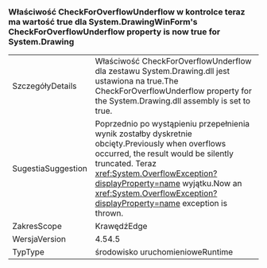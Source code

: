 ### <a name="winforms-checkforoverflowunderflow-property-is-now-true-for-systemdrawing"></a><span data-ttu-id="3ca84-101">Właściwość CheckForOverflowUnderflow w kontrolce teraz ma wartość true dla System.Drawing</span><span class="sxs-lookup"><span data-stu-id="3ca84-101">WinForm's CheckForOverflowUnderflow property is now true for System.Drawing</span></span>

|   |   |
|---|---|
|<span data-ttu-id="3ca84-102">Szczegóły</span><span class="sxs-lookup"><span data-stu-id="3ca84-102">Details</span></span>|<span data-ttu-id="3ca84-103">Właściwość CheckForOverflowUnderflow dla zestawu System.Drawing.dll jest ustawiona na true.</span><span class="sxs-lookup"><span data-stu-id="3ca84-103">The CheckForOverflowUnderflow property for the System.Drawing.dll assembly is set to true.</span></span>|
|<span data-ttu-id="3ca84-104">Sugestia</span><span class="sxs-lookup"><span data-stu-id="3ca84-104">Suggestion</span></span>|<span data-ttu-id="3ca84-105">Poprzednio po wystąpieniu przepełnienia wynik zostałby dyskretnie obcięty.</span><span class="sxs-lookup"><span data-stu-id="3ca84-105">Previously when overflows occurred, the result would be silently truncated.</span></span> <span data-ttu-id="3ca84-106">Teraz <xref:System.OverflowException?displayProperty=name> wyjątku.</span><span class="sxs-lookup"><span data-stu-id="3ca84-106">Now an <xref:System.OverflowException?displayProperty=name> exception is thrown.</span></span>|
|<span data-ttu-id="3ca84-107">Zakres</span><span class="sxs-lookup"><span data-stu-id="3ca84-107">Scope</span></span>|<span data-ttu-id="3ca84-108">Krawędź</span><span class="sxs-lookup"><span data-stu-id="3ca84-108">Edge</span></span>|
|<span data-ttu-id="3ca84-109">Wersja</span><span class="sxs-lookup"><span data-stu-id="3ca84-109">Version</span></span>|<span data-ttu-id="3ca84-110">4.5</span><span class="sxs-lookup"><span data-stu-id="3ca84-110">4.5</span></span>|
|<span data-ttu-id="3ca84-111">Typ</span><span class="sxs-lookup"><span data-stu-id="3ca84-111">Type</span></span>|<span data-ttu-id="3ca84-112">środowisko uruchomieniowe</span><span class="sxs-lookup"><span data-stu-id="3ca84-112">Runtime</span></span>|

